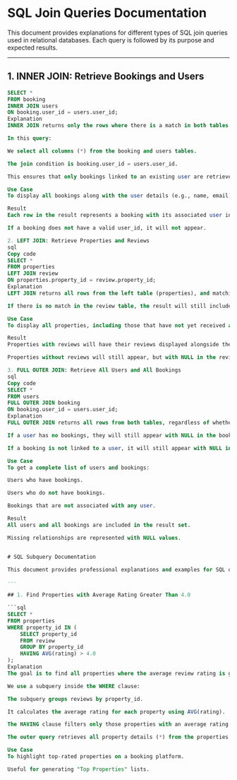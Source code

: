 # SQL Join Queries Documentation

This document provides explanations for different types of SQL join queries used in relational databases. Each query is followed by its purpose and expected results.

---

## 1. INNER JOIN: Retrieve Bookings and Users

```sql
SELECT *
FROM booking
INNER JOIN users
ON booking.user_id = users.user_id;
Explanation
INNER JOIN returns only the rows where there is a match in both tables.

In this query:

We select all columns (*) from the booking and users tables.

The join condition is booking.user_id = users.user_id.

This ensures that only bookings linked to an existing user are retrieved.

Use Case
To display all bookings along with the user details (e.g., name, email) of the person who made each booking.

Result
Each row in the result represents a booking with its associated user information.

If a booking does not have a valid user_id, it will not appear.

2. LEFT JOIN: Retrieve Properties and Reviews
sql
Copy code
SELECT *
FROM properties
LEFT JOIN review
ON properties.property_id = review.property_id;
Explanation
LEFT JOIN returns all rows from the left table (properties), and matching rows from the right table (review).

If there is no match in the review table, the result will still include the property with NULL values for review fields.

Use Case
To display all properties, including those that have not yet received any reviews.

Result
Properties with reviews will have their reviews displayed alongside them.

Properties without reviews will still appear, but with NULL in the review columns.

3. FULL OUTER JOIN: Retrieve All Users and All Bookings
sql
Copy code
SELECT *
FROM users
FULL OUTER JOIN booking
ON booking.user_id = users.user_id;
Explanation
FULL OUTER JOIN returns all rows from both tables, regardless of whether there is a match.

If a user has no bookings, they will still appear with NULL in the booking fields.

If a booking is not linked to a user, it will still appear with NULL in the user fields.

Use Case
To get a complete list of users and bookings:

Users who have bookings.

Users who do not have bookings.

Bookings that are not associated with any user.

Result
All users and all bookings are included in the result set.

Missing relationships are represented with NULL values.


# SQL Subquery Documentation

This document provides professional explanations and examples for SQL queries that use **subqueries** and **correlated subqueries**. Each query includes its purpose, explanation, and example output.

---

## 1. Find Properties with Average Rating Greater Than 4.0

```sql
SELECT *
FROM properties
WHERE property_id IN (
    SELECT property_id
    FROM review
    GROUP BY property_id
    HAVING AVG(rating) > 4.0
);
Explanation
The goal is to find all properties where the average review rating is greater than 4.0.

We use a subquery inside the WHERE clause:

The subquery groups reviews by property_id.

It calculates the average rating for each property using AVG(rating).

The HAVING clause filters only those properties with an average rating greater than 4.0.

The outer query retrieves all property details (*) from the properties table where the property ID matches the result of the subquery.

Use Case
To highlight top-rated properties on a booking platform.

Useful for generating "Top Properties" lists.

